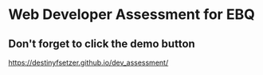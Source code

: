 # Web Developer Assessment for EBQ

## Don't forget to click the demo button

https://destinyfsetzer.github.io/dev_assessment/
